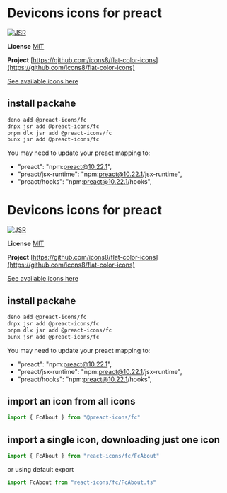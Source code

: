 # Devicons icons for preact

[![JSR](https://jsr.io/badges/@preact-icons/fc)](https://jsr.io/@preact-icons/fc)

**License** [MIT](https://opensource.org/licenses/MIT)

**Project** [https://github.com/icons8/flat-color-icons](https://github.com/icons8/flat-color-icons)

[See available icons here](https://react-icons.deno.dev/fc)

## install packahe

```bash
deno add @preact-icons/fc
dnpx jsr add @preact-icons/fc
pnpm dlx jsr add @preact-icons/fc
bunx jsr add @preact-icons/fc
```

You may need to update your preact mapping to:
 - "preact": "npm:preact@10.22.1",
 - "preact/jsx-runtime": "npm:preact@10.22.1/jsx-runtime",
 - "preact/hooks": "npm:preact@10.22.1/hooks",


# Devicons icons for preact

[![JSR](https://jsr.io/badges/@preact-icons/fc)](https://jsr.io/@preact-icons/fc)

**License** [MIT](https://opensource.org/licenses/MIT)

**Project** [https://github.com/icons8/flat-color-icons](https://github.com/icons8/flat-color-icons)

[See available icons here](https://react-icons.deno.dev/fc)

## install packahe

```bash
deno add @preact-icons/fc
dnpx jsr add @preact-icons/fc
pnpm dlx jsr add @preact-icons/fc
bunx jsr add @preact-icons/fc
```

You may need to update your preact mapping to:
 - "preact": "npm:preact@10.22.1",
 - "preact/jsx-runtime": "npm:preact@10.22.1/jsx-runtime",
 - "preact/hooks": "npm:preact@10.22.1/hooks",


## import an icon from all icons

```ts
import { FcAbout } from "@preact-icons/fc"
```

## import a single icon, downloading just one icon

```ts
import { FcAbout } from "react-icons/fc/FcAbout"
```

or using default export

```ts
import FcAbout from "react-icons/fc/FcAbout.ts"
```

